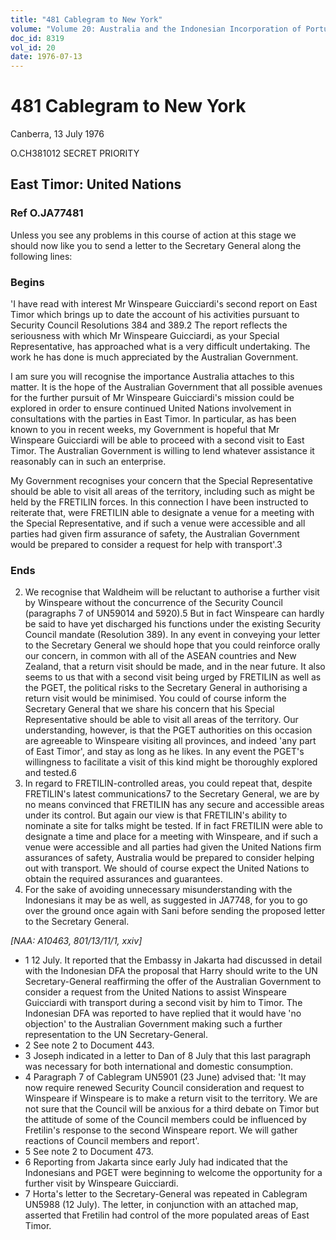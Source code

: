 ```yaml
---
title: "481 Cablegram to New York"
volume: "Volume 20: Australia and the Indonesian Incorporation of Portuguese Timor, 1974-1976"
doc_id: 8319
vol_id: 20
date: 1976-07-13
---
```


# 481 Cablegram to New York

Canberra, 13 July 1976

O.CH381012 SECRET PRIORITY

## East Timor: United Nations

### Ref O.JA77481

Unless you see any problems in this course of action at this stage we should now like you to send a letter to the Secretary General along the following lines:

### Begins

'I have read with interest Mr Winspeare Guicciardi's second report on East Timor which brings up to date the account of his activities pursuant to Security Council Resolutions 384 and 389.2 The report reflects the seriousness with which Mr Winspeare Guicciardi, as your Special Representative, has approached what is a very difficult undertaking. The work he has done is much appreciated by the Australian Government.

I am sure you will recognise the importance Australia attaches to this matter. It is the hope of the Australian Government that all possible avenues for the further pursuit of Mr Winspeare Guicciardi's mission could be explored in order to ensure continued United Nations involvement in consultations with the parties in East Timor. In particular, as has been known to you in recent weeks, my Government is hopeful that Mr Winspeare Guicciardi will be able to proceed with a second visit to East Timor. The Australian Government is willing to lend whatever assistance it reasonably can in such an enterprise.

My Government recognises your concern that the Special Representative should be able to visit all areas of the territory, including such as might be held by the FRETILIN forces. In this connection I have been instructed to reiterate that, were FRETILIN able to designate a venue for a meeting with the Special Representative, and if such a venue were accessible and all parties had given firm assurance of safety, the Australian Government would be prepared to consider a request for help with transport'.3

### Ends

  2. We recognise that Waldheim will be reluctant to authorise a further visit by Winspeare without the concurrence of the Security Council (paragraphs 7 of UN59014 and 5920).5 But in fact Winspeare can hardly be said to have yet discharged his functions under the existing Security Council mandate (Resolution 389). In any event in conveying your letter to the Secretary General we should hope that you could reinforce orally our concern, in common with all of the ASEAN countries and New Zealand, that a return visit should be made, and in the near future. It also seems to us that with a second visit being urged by FRETILIN as well as the PGET, the political risks to the Secretary General in authorising a return visit would be minimised. You could of course inform the Secretary General that we share his concern that his Special Representative should be able to visit all areas of the territory. Our understanding, however, is that the PGET authorities on this occasion are agreeable to Winspeare visiting all provinces, and indeed 'any part of East Timor', and stay as long as he likes. In any event the PGET's willingness to facilitate a visit of this kind might be thoroughly explored and tested.6
  3. In regard to FRETILIN-controlled areas, you could repeat that, despite FRETILIN's latest communications7 to the Secretary General, we are by no means convinced that FRETILIN has any secure and accessible areas under its control. But again our view is that FRETILIN's ability to nominate a site for talks might be tested. If in fact FRETILIN were able to designate a time and place for a meeting with Winspeare, and if such a venue were accessible and all parties had given the United Nations firm assurances of safety, Australia would be prepared to consider helping out with transport. We should of course expect the United Nations to obtain the required assurances and guarantees.
  4. For the sake of avoiding unnecessary misunderstanding with the Indonesians it may be as well, as suggested in JA7748, for you to go over the ground once again with Sani before sending the proposed letter to the Secretary General.



_[NAA: A10463, 801/13/11/1, xxiv]_

  * 1 12 July. It reported that the Embassy in Jakarta had discussed in detail with the Indonesian DFA the proposal that Harry should write to the UN Secretary-General reaffirming the offer of the Australian Government to consider a request from the United Nations to assist Winspeare Guicciardi with transport during a second visit by him to Timor. The Indonesian DFA was reported to have replied that it would have 'no objection' to the Australian Government making such a further representation to the UN Secretary-General.
  * 2 See note 2 to Document 443.
  * 3 Joseph indicated in a letter to Dan of 8 July that this last paragraph was necessary for both international and domestic consumption.
  * 4 Paragraph 7 of Cablegram UN5901 (23 June) advised that: 'It may now require renewed Security Council consideration and request to Winspeare if Winspeare is to make a return visit to the territory. We are not sure that the Council will be anxious for a third debate on Timor but the attitude of some of the Council members could be influenced by Fretilin's response to the second Winspeare report. We will gather reactions of Council members and report'.
  * 5 See note 2 to Document 473.
  * 6 Reporting from Jakarta since early July had indicated that the Indonesians and PGET were beginning to welcome the opportunity for a further visit by Winspeare Guicciardi.
  * 7 Horta's letter to the Secretary-General was repeated in Cablegram UN5988 (12 July). The letter, in conjunction with an attached map, asserted that Fretilin had control of the more populated areas of East Timor.


